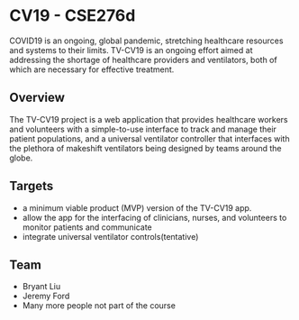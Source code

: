 # CV19 - CSE276d
COVID19 is an ongoing, global pandemic, stretching healthcare resources and systems to their limits. TV-CV19 is an ongoing effort aimed at addressing the shortage of healthcare providers and ventilators, both of which are necessary for effective treatment.  

## Overview
The TV-CV19 project is a web application that provides  healthcare workers and volunteers with a simple-to-use interface to track and manage their patient populations, and a universal ventilator controller that interfaces with the plethora of makeshift ventilators being designed by teams around the globe.

## Targets
 - a minimum viable product (MVP) version of the TV-CV19 app.  
 - allow the app for the interfacing of clinicians, nurses, and volunteers to monitor patients and communicate 
 - integrate universal ventilator controls(tentative)
 
## Team
 - Bryant Liu 
 - Jeremy Ford
 - Many more people not part of the course

